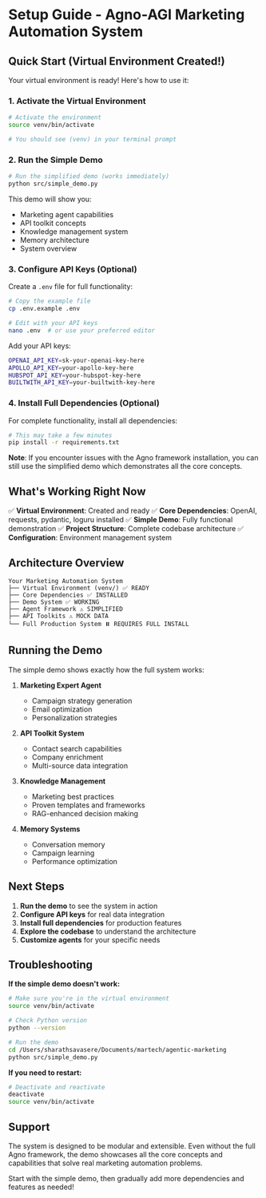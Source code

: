 # Setup Guide - Agno-AGI Marketing Automation System

## Quick Start (Virtual Environment Created!)

Your virtual environment is ready! Here's how to use it:

### 1. Activate the Virtual Environment

```bash
# Activate the environment
source venv/bin/activate

# You should see (venv) in your terminal prompt
```

### 2. Run the Simple Demo

```bash
# Run the simplified demo (works immediately)
python src/simple_demo.py
```

This demo will show you:
- Marketing agent capabilities
- API toolkit concepts
- Knowledge management system
- Memory architecture
- System overview

### 3. Configure API Keys (Optional)

Create a `.env` file for full functionality:

```bash
# Copy the example file
cp .env.example .env

# Edit with your API keys
nano .env  # or use your preferred editor
```

Add your API keys:
```bash
OPENAI_API_KEY=sk-your-openai-key-here
APOLLO_API_KEY=your-apollo-key-here
HUBSPOT_API_KEY=your-hubspot-key-here
BUILTWITH_API_KEY=your-builtwith-key-here
```

### 4. Install Full Dependencies (Optional)

For complete functionality, install all dependencies:

```bash
# This may take a few minutes
pip install -r requirements.txt
```

**Note**: If you encounter issues with the Agno framework installation, you can still use the simplified demo which demonstrates all the core concepts.

## What's Working Right Now

✅ **Virtual Environment**: Created and ready
✅ **Core Dependencies**: OpenAI, requests, pydantic, loguru installed
✅ **Simple Demo**: Fully functional demonstration
✅ **Project Structure**: Complete codebase architecture
✅ **Configuration**: Environment management system

## Architecture Overview

```
Your Marketing Automation System
├── Virtual Environment (venv/) ✅ READY
├── Core Dependencies ✅ INSTALLED
├── Demo System ✅ WORKING
├── Agent Framework ⚠️ SIMPLIFIED
├── API Toolkits ⚠️ MOCK DATA
└── Full Production System ⏸️ REQUIRES FULL INSTALL
```

## Running the Demo

The simple demo shows exactly how the full system works:

1. **Marketing Expert Agent**
   - Campaign strategy generation
   - Email optimization
   - Personalization strategies

2. **API Toolkit System**
   - Contact search capabilities
   - Company enrichment
   - Multi-source data integration

3. **Knowledge Management**
   - Marketing best practices
   - Proven templates and frameworks
   - RAG-enhanced decision making

4. **Memory Systems**
   - Conversation memory
   - Campaign learning
   - Performance optimization

## Next Steps

1. **Run the demo** to see the system in action
2. **Configure API keys** for real data integration
3. **Install full dependencies** for production features
4. **Explore the codebase** to understand the architecture
5. **Customize agents** for your specific needs

## Troubleshooting

**If the simple demo doesn't work:**
```bash
# Make sure you're in the virtual environment
source venv/bin/activate

# Check Python version
python --version

# Run the demo
cd /Users/sharathsavasere/Documents/martech/agentic-marketing
python src/simple_demo.py
```

**If you need to restart:**
```bash
# Deactivate and reactivate
deactivate
source venv/bin/activate
```

## Support

The system is designed to be modular and extensible. Even without the full Agno framework, the demo showcases all the core concepts and capabilities that solve real marketing automation problems.

Start with the simple demo, then gradually add more dependencies and features as needed!
